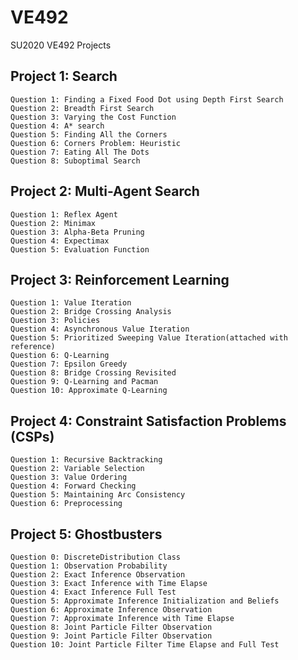 # VE492
SU2020 VE492 Projects

## Project 1: Search
    Question 1: Finding a Fixed Food Dot using Depth First Search
    Question 2: Breadth First Search
    Question 3: Varying the Cost Function
    Question 4: A* search
    Question 5: Finding All the Corners
    Question 6: Corners Problem: Heuristic
    Question 7: Eating All The Dots
    Question 8: Suboptimal Search

## Project 2: Multi-Agent Search
    Question 1: Reflex Agent
    Question 2: Minimax
    Question 3: Alpha-Beta Pruning
    Question 4: Expectimax
    Question 5: Evaluation Function
    
## Project 3: Reinforcement Learning
    Question 1: Value Iteration
    Question 2: Bridge Crossing Analysis
    Question 3: Policies
    Question 4: Asynchronous Value Iteration
    Question 5: Prioritized Sweeping Value Iteration(attached with reference)
    Question 6: Q-Learning
    Question 7: Epsilon Greedy
    Question 8: Bridge Crossing Revisited
    Question 9: Q-Learning and Pacman
    Question 10: Approximate Q-Learning

## Project 4: Constraint Satisfaction Problems (CSPs)
    Question 1: Recursive Backtracking
    Question 2: Variable Selection
    Question 3: Value Ordering
    Question 4: Forward Checking
    Question 5: Maintaining Arc Consistency
    Question 6: Preprocessing

## Project 5: Ghostbusters
    Question 0: DiscreteDistribution Class
    Question 1: Observation Probability
    Question 2: Exact Inference Observation
    Question 3: Exact Inference with Time Elapse
    Question 4: Exact Inference Full Test
    Question 5: Approximate Inference Initialization and Beliefs
    Question 6: Approximate Inference Observation
    Question 7: Approximate Inference with Time Elapse
    Question 8: Joint Particle Filter Observation
    Question 9: Joint Particle Filter Observation
    Question 10: Joint Particle Filter Time Elapse and Full Test
